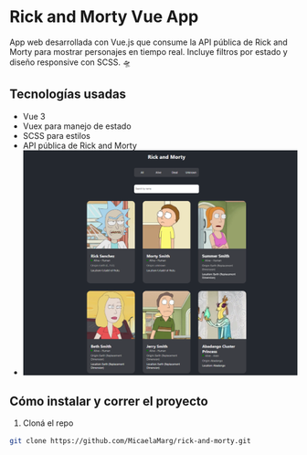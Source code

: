 # Rick and Morty Vue App

App web desarrollada con Vue.js que consume la API pública de Rick and Morty para mostrar personajes en tiempo real. Incluye filtros por estado y diseño responsive con SCSS. 🛸

## Tecnologías usadas

- Vue 3
- Vuex para manejo de estado
- SCSS para estilos
- API pública de Rick and Morty
- ![Rick and Morty](src/assets/rick_and_morty.png)


## Cómo instalar y correr el proyecto

1. Cloná el repo  
```bash
git clone https://github.com/MicaelaMarg/rick-and-morty.git
